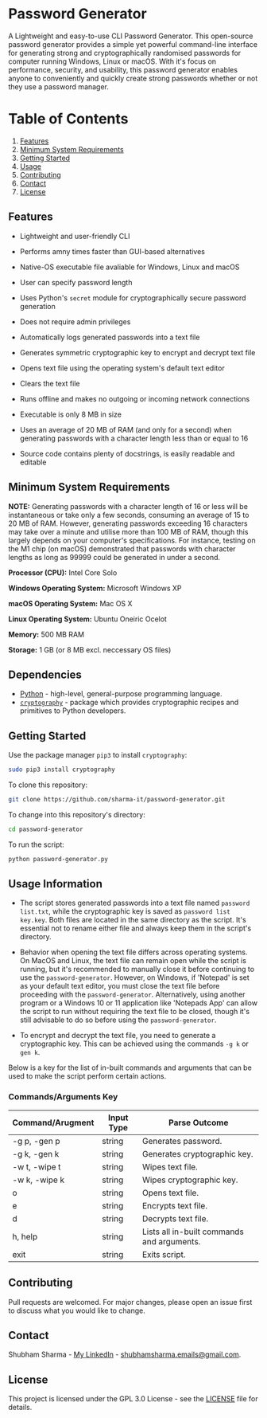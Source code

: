 # Password Generator

A Lightweight and easy-to-use CLI Password Generator. This open-source password generator provides a simple yet powerful command-line interface for generating strong and cryptographically randomised passwords for computer running Windows, Linux or macOS. With it's focus on performance, security, and usability, this password generator enables anyone to conveniently and quickly create strong passwords whether or not they use a password manager.

# Table of Contents

1. [Features](#features)
2. [Minimum System Requirements](#minimum-system-requirements)
3. [Getting Started](#getting-started)
4. [Usage](#usage)
5. [Contributing](#contributing)
6. [Contact](#contact)
7. [License](#license)

## Features

- Lightweight and user-friendly CLI

- Performs amny times faster than GUI-based alternatives

- Native-OS executable file avaliable for Windows, Linux and macOS

- User can specify password length

- Uses Python's `secret` module for cryptographically secure password generation

- Does not require admin privileges

- Automatically logs generated passwords into a text file

- Generates symmetric cryptographic key to encrypt and decrypt text file

- Opens text file using the operating system's default text editor

- Clears the text file

- Runs offline and makes no outgoing or incoming network connections

- Executable is only 8 MB in size

- Uses an average of 20 MB of RAM (and only for a second) when generating passwords with a character length less than or equal to 16

- Source code contains plenty of docstrings, is easily readable and editable

## Minimum System Requirements

**NOTE:** Generating passwords with a character length of 16 or less will be instantaneous or take only a few seconds, consuming an average of 15 to 20 MB of RAM. However, generating passwords exceeding 16 characters may take over a minute and utilise more than 100 MB of RAM, though this largely depends on your computer's specifications. For instance, testing on the M1 chip (on macOS) demonstrated that passwords with character lengths as long as 99999 could be generated in under a second.

**Processor (CPU):** Intel Core Solo

**Windows Operating System:** Microsoft Windows XP

**macOS Operating System:** Mac OS X

**Linux Operating System:** Ubuntu Oneiric Ocelot

**Memory:** 500 MB RAM

**Storage:** 1 GB (or 8 MB excl. neccessary OS files)

## Dependencies

- [Python](https://www.python.org/) - high-level, general-purpose programming language.
- [`cryptography`](https://cryptography.io/en/latest/) -  package which provides cryptographic recipes and primitives to Python developers.

## Getting Started

Use the package manager `pip3` to install `cryptography`:
```sh
sudo pip3 install cryptography
```
To clone this repository:
```sh
git clone https://github.com/sharma-it/password-generator.git
```
To change into this repository's directory:
```sh
cd password-generator
```
To run the script:
```sh
python password-generator.py
```

## Usage Information

- The script stores generated passwords into a text file named `password list.txt`, while the cryptographic key is saved as `password list key.key`. Both files are located in the same directory as the script. It's essential not to rename either file and always keep them in the script's directory.

- Behavior when opening the text file differs across operating systems. On MacOS and Linux, the text file can remain open while the script is running, but it's recommended to manually close it before continuing to use the `password-generator`. However, on Windows, if 'Notepad' is set as your default text editor, you must close the text file before proceeding with the `password-generator`. Alternatively, using another program or a Windows 10 or 11 application like 'Notepads App' can allow the script to run without requiring the text file to be closed, though it's still advisable to do so before using the `password-generator`.

- To encrypt and decrypt the text file, you need to generate a cryptographic key. This can be achieved using the commands `-g k` or `gen k`. 

Below is a key for the list of in-built commands and arguments that can be used to make the script perform certain actions.

### Commands/Arguments Key

| Command/Arugment | Input Type | Parse Outcome |
| ----------------- | ---------- | ----------- |
| -g p, -gen p |	string | Generates password. |
| -g k, -gen k |	string | Generates cryptographic key. |
| -w t, -wipe t |	string | Wipes text file. |
| -w k, -wipe k |	string | Wipes cryptographic key. |
| o |	string | Opens text file. |
| e |	string | Encrypts text file. |
| d |	string | Decrypts text file. |
| h, help |	string | Lists all in-built commands and arguments. |
| exit |	string | Exits script. |

## Contributing

Pull requests are welcomed. For major changes, please open an issue first to discuss what you would like to change.

## Contact

Shubham Sharma - [My LinkedIn](https://www.linkedin.com/in/sharma-it/) - shubhamsharma.emails@gmail.com.

## License

This project is licensed under the GPL 3.0 License - see the [LICENSE](LICENSE) file for details.
